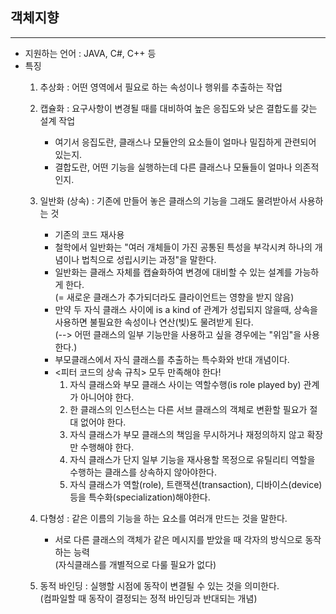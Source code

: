 ## 객체지향
***
- 지원하는 언어  : JAVA, C#, C++ 등
- 특징 
  1. 추상화 : 어떤 영역에서 필요로 하는 속성이나 행위를 추출하는 작업   
  
  2. 캡슐화 : 요구사항이 변경될 때를 대비하여 높은 응집도와 낮은 결합도를 갖는 설계 작업
      * 여기서 응집도란, 클래스나 모듈안의 요소들이 얼마나 밀집하게 관련되어 있는지.
      * 결합도란, 어떤 기능을 실행하는데 다른 클래스나 모듈들이 얼마나 의존적인지.   
    
  3. 일반화 (상속) : 기존에 만들어 놓은 클래스의 기능을 그래도 물려받아서 사용하는 것    
      * 기존의 코드 재사용
      + 철학에서 일반화는 "여러 개체들이 가진 공통된 특성을 부각시켜 하나의 개념이나 법칙으로 성립시키는 과정"을 말한다.
      * 일반화는 클래스 자체를 캡슐화하여 변경에 대비할 수 있는 설계를 가능하게 한다.   
           (= 새로운 클래스가 추가되더라도 클라이언트는 영향을 받지 않음)
      + 만약 두 자식 클래스 사이에 is a kind of 관계가 성립되지 않을때, 상속을 사용하면 불필요한 속성이나 연산(빚)도 물려받게 된다.    
           (--> 어떤 클래스의 일부 기능만을 사용하고 싶을 경우에는 "위임"을 사용한다.)
      * 부모클래스에서 자식 클래스를 추출하는 특수화와 반대 개념이다.   
          
      - <피터 코드의 상속 규칙> 모두 만족해야 한다!
          1. 자식 클래스와 부모 클래스 사이는 역할수행(is role played by) 관계가 아니어야 한다.
          2. 한 클래스의 인스턴스는 다른 서브 클래스의 객체로 변환할 필요가 절대 없어야 한다.
          3. 자식 클래스가 부모 클래스의 책임을 무시하거나 재정의하지 않고 확장만 수행해야 한다.
          4. 자식 클래스가 단지 일부 기능을 재사용할 목정으로 유틸리티 역할을 수행하는 클래스를 상속하지 않아야한다.
          5. 자식 클래스가 역할(role), 트랜잭션(transaction), 디바이스(device) 등을 특수화(specialization)해야한다.    
   
   4. 다형성 : 같은 이름의 기능을 하는 요소를 여러개 만드는 것을 말한다. 
      * 서로 다른 클래스의 객체가 같은 메시지를 받았을 때 각자의 방식으로 동작하는 능력   
       (자식클래스를 개별적으로 다룰 필요가 없다)   
   
   5. 동적 바인딩 : 실행할 시점에 동작이 변결될 수 있는 것을 의미한다.    
           (컴파일할 때 동작이 결정되는 정적 바인딩과 반대되는 개념)

